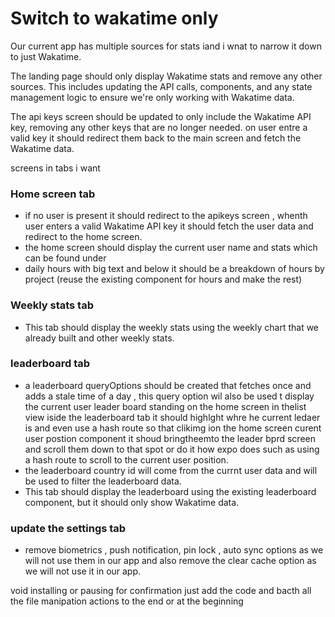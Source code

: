 # Switch to wakatime only

Our current app has multiple sources for stats iand i wnat to narrow it down to just Wakatime.

The landing page should only display Wakatime stats and remove any other sources. This includes updating the API calls, components, and any state management logic to ensure we're only working with Wakatime data.

The api keys screen should be updated to only include the Wakatime API key, removing any other keys that are no longer needed. on user entre a valid key it should redirect them back to the main screen and fetch the Wakatime data.

screens in tabs i want

###  Home screen tab
- if no user is present it should redirect to the apikeys screen , whenth user enters a valid Wakatime API key it should fetch the user data and redirect to the home screen.
 - the home screen should display the current user name and stats which can be found under 
- daily hours with big text and below it should be a breakdown of hours by project (reuse the existing component for hours and make the rest)

### Weekly stats tab
- This tab should display the weekly stats using the weekly chart that we already built and other weekly stats.

### leaderboard tab
- a leaderboard queryOptions should be created that fetches once and adds a stale time of a day , this query option wil also be used t display the current user leader board standing on the home screen in thelist view iside the leaderboard tab it should highlght whre he current ledaer is and even use a hash route so that clikimg ion the home screen curent user postion component it shoud bringtheemto the leader bprd screen and scroll them down to that spot or do it how expo does such as using a hash route to scroll to the current user position.
- the leaderboard country id will come from the currnt user data and will be used to filter the leaderboard data.
- This tab should display the leaderboard using the existing leaderboard component, but it should only show Wakatime data.

### update the settings tab
- remove biometrics , push notification, pin lock , auto sync options as we will not use them in our app and also remove the clear cache option as we will not use it in our app.

void installing or pausing for confirmation just add the code and bacth all the file manipation actions to the end or at the beginning
